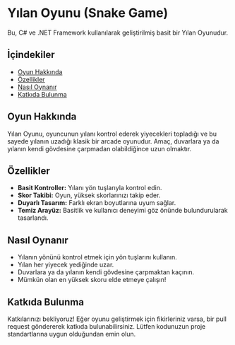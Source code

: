 # Yılan Oyunu (Snake Game)

Bu, C# ve .NET Framework kullanılarak geliştirilmiş basit bir Yılan Oyunudur.

## İçindekiler

- [Oyun Hakkında](#oyun-hakkında)
- [Özellikler](#özellikler)
- [Nasıl Oynanır](#nasıl-oynanır)
- [Katkıda Bulunma](#katkıda-bulunma)

## Oyun Hakkında

Yılan Oyunu, oyuncunun yılanı kontrol ederek yiyecekleri topladığı ve bu sayede yılanın uzadığı klasik bir arcade oyunudur. Amaç, duvarlara ya da yılanın kendi gövdesine çarpmadan olabildiğince uzun olmaktır.

## Özellikler

- **Basit Kontroller:** Yılanı yön tuşlarıyla kontrol edin.
- **Skor Takibi:** Oyun, yüksek skorlarınızı takip eder.
- **Duyarlı Tasarım:** Farklı ekran boyutlarına uyum sağlar.
- **Temiz Arayüz:** Basitlik ve kullanıcı deneyimi göz önünde bulundurularak tasarlandı.

## Nasıl Oynanır

- Yılanın yönünü kontrol etmek için yön tuşlarını kullanın.
- Yılan her yiyecek yediğinde uzar.
- Duvarlara ya da yılanın kendi gövdesine çarpmaktan kaçının.
- Mümkün olan en yüksek skoru elde etmeye çalışın!

## Katkıda Bulunma

Katkılarınızı bekliyoruz! Eğer oyunu geliştirmek için fikirleriniz varsa, bir pull request göndererek katkıda bulunabilirsiniz. Lütfen kodunuzun proje standartlarına uygun olduğundan emin olun.
